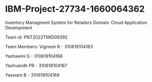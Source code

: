 # IBM-Project-27734-1660064362
Inventory Managment System for Retailers
Domain: Cloud Application Development

Team id: PNT2022TMID09392

Team Members:
Vignesh R - 310619104163

Yashawini S - 310619104166

Yashvandh PR - 310619104167

Yaswant B - 310619104169
